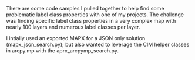 There are some code samples I pulled together to help find some problematic label class properties with one of my projects. The challenge was finding specific label class properties in a very complex map with nearly 100 layers and numerous label classes per layer.

I intially used an exported MAPX for a JSON only solution (mapx_json_search.py); but also wanted to leverage the CIM helper classes in arcpy.mp with the aprx_arcpymp_search.py.
